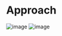 # Approach
![image](https://github.com/user-attachments/assets/b67c1546-268a-4d52-8a6d-79da35671be7)
![image](https://github.com/user-attachments/assets/f08c0615-1735-4a44-a73c-f7b743f2558c)
